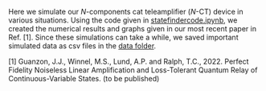 Here we simulate our $N$-components cat teleamplifier ($N$-CT) device in various situations. Using the code given in [statefindercode.ipynb](https://github.com/JGuanzon/cat-teleamplifier/blob/main/cat-teleamplifier.ipynb), we created the numerical results and graphs given in our most recent paper in Ref. [1]. Since these simulations can take a while, we saved important simulated data as csv files in the [data folder](https://github.com/JGuanzon/cat-teleamplifier/tree/main/data). 

[1] Guanzon, J.J., Winnel, M.S., Lund, A.P. and Ralph, T.C., 2022. Perfect Fidelity Noiseless Linear Amplification and Loss-Tolerant Quantum Relay of Continuous-Variable States. (to be published) 
